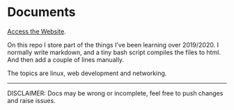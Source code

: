 # Documents

[Access the Website](https://santimirandarp.github.io/documents/pages).

On this repo I store part of the things I've been learning over 2019/2020. I normally write markdown, and a tiny bash script compiles the files to html. And then add a couple of lines manually.

The topics are linux, web development and networking.

----

DISCLAIMER: Docs may be wrong or incomplete, feel free to push changes and raise issues.
